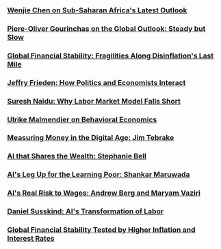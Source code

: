 ### [Wenjie Chen on Sub-Saharan Africa's Latest Outlook](https://open.spotify.com/episode/1gC0GAaM8cDrUECS4tkkRO?si=c817f21304fe4ef1)
### [Piere-Oliver Gourinchas on the Global Outlook: Steady but Slow](https://open.spotify.com/episode/4PpEPWhCZGtmdbenFA97fs?si=19a84975f2534f8f)
### [Global Financial Stability: Fragilities Along Disinflation's Last Mile](https://open.spotify.com/episode/6Wz3Hg2IjOHNVQEsxGjY92?si=93c392ca00924e1c)
### [Jeffry Frieden: How Politics and Economists Interact](https://open.spotify.com/episode/7wU7qPEXAPB9shESiUlPWf?si=965584b03bfe4686)
### [Suresh Naidu: Why Labor Market Model Falls Short](https://open.spotify.com/episode/2cr5VeeYjByY9HEPXiU0oc?si=8eea5d012b684651)
### [Ulrike Malmendier on Behavioral Economics](https://open.spotify.com/episode/5wQTNB5O28MzTZSJfNKSyr?si=22cc930262d24e70)
### [Measuring Money in the Digital Age: Jim Tebrake](https://open.spotify.com/episode/4brM24ra7SDJbGZui5oTiI?si=23f15b7785284158)
### [AI that Shares the Wealth: Stephanie Bell](https://open.spotify.com/episode/0TP9MxjA5xV8lWEXAHpein?si=1f2ca8f8f9714fe1)
### [AI's Leg Up for the Learning Poor: Shankar Maruwada](https://open.spotify.com/episode/44c4u0tRp3zQtx6M7hXdfQ?si=096753f7866149e8)
### [AI's Real Risk to Wages: Andrew Berg and Maryam Vaziri](https://open.spotify.com/episode/5OcWyWbyg5zk2u9RQuIOoK?si=fd3dd0b7fe4a45bd)
### [Daniel Susskind: AI's Transformation of Labor](https://open.spotify.com/episode/1LftormV8MwxaruRZk7nXW?si=2d48ff0bb7c84210)
### [Global Financial Stability Tested by Higher Inflation and Interest Rates](https://open.spotify.com/episode/1F4eWK99vLrb501lIamdYL?si=d2e33f62498d48df)
